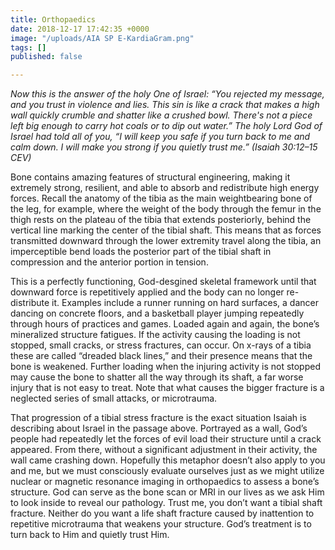 ```yaml
---
title: Orthopaedics
date: 2018-12-17 17:42:35 +0000
image: "/uploads/AIA SP E-KardiaGram.png"
tags: []
published: false

---
```

_Now this is the answer of the holy One of Israel: “You rejected my message, and you trust in violence and lies. This sin is like a crack that makes a high wall quickly crumble and shatter like a crushed bowl. There's not a piece left big enough to carry hot coals or to dip out water.” The holy Lord God of Israel had told all of you, “I will keep you safe if you turn back to me and calm down. I will make you strong if you quietly trust me.” (Isaiah 30:12–15 CEV)_

Bone contains amazing features of structural engineering, making it extremely strong, resilient, and able to absorb and redistribute high energy forces. Recall the anatomy of the tibia as the main weightbearing bone of the leg, for example, where the weight of the body through the femur in the thigh rests on the plateau of the tibia that extends posteriorly, behind the vertical line marking the center of the tibial shaft. This means that as forces transmitted downward through the lower extremity travel along the tibia, an imperceptible bend loads the posterior part of the tibial shaft in compression and the anterior portion in tension.

This is a perfectly functioning, God-desgined skeletal framework until that downward force is repetitively applied and the body can no longer re-distribute it. Examples include a runner running on hard surfaces, a dancer dancing on concrete floors, and a basketball player jumping repeatedly through hours of practices and games. Loaded again and again, the bone’s mineralized structure fatigues. If the activity causing the loading is not stopped, small cracks, or stress fractures, can occur. On x-rays of a tibia these are called “dreaded black lines,” and their presence means that the bone is weakened. Further loading when the injuring activity is not stopped may cause the bone to shatter all the way through its shaft, a far worse injury that is not easy to treat. Note that what causes the bigger fracture is a neglected series of small attacks, or microtrauma.

That progression of a tibial stress fracture is the exact situation Isaiah is describing about Israel in the passage above. Portrayed as a wall, God’s people had repeatedly let the forces of evil load their structure until a crack appeared. From there, without a significant adjustment in their activity, the wall came crashing down. Hopefully this metaphor doesn’t also apply to you and me, but we must consciously evaluate ourselves just as we might utilize nuclear or magnetic resonance imaging in orthopaedics to assess a bone’s structure. God can serve as the bone scan or MRI in our lives as we ask Him to look inside to reveal our pathology. Trust me, you don’t want a tibial shaft fracture. Neither do you want a life shaft fracture caused by inattention to repetitive microtrauma that weakens your structure. God’s treatment is to turn back to Him and quietly trust Him.
